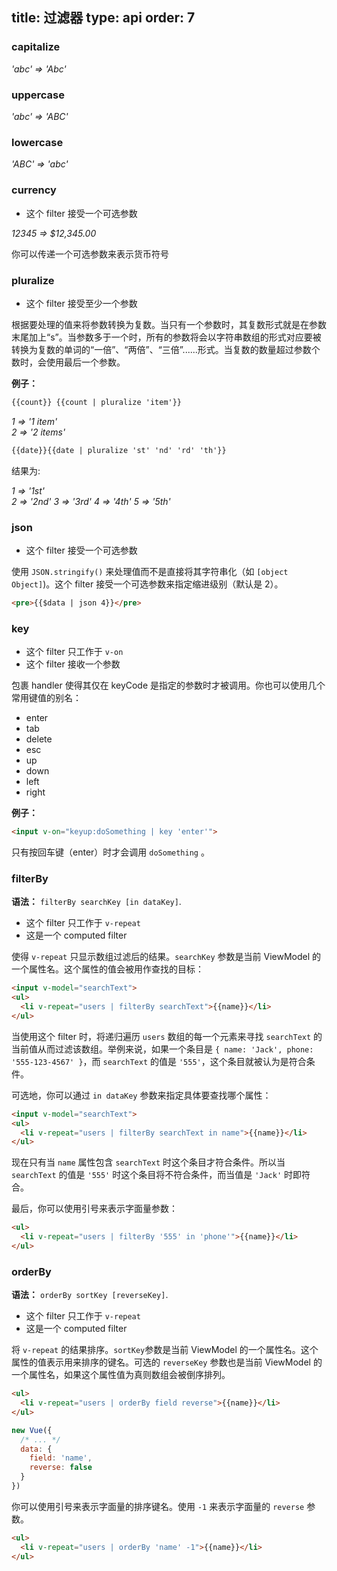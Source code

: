 title: 过滤器
type: api
order: 7
---

### capitalize

*'abc' => 'Abc'*

### uppercase

*'abc' => 'ABC'*

### lowercase

*'ABC' => 'abc'*

### currency

- 这个 filter 接受一个可选参数

*12345 => $12,345.00*

你可以传递一个可选参数来表示货币符号

### pluralize

- 这个 filter 接受至少一个参数

根据要处理的值来将参数转换为复数。当只有一个参数时，其复数形式就是在参数末尾加上“s”。当参数多于一个时，所有的参数将会以字符串数组的形式对应要被转换为复数的单词的“一倍”、“两倍”、“三倍”......形式。当复数的数量超过参数个数时，会使用最后一个参数。

**例子：**

``` html
{{count}} {{count | pluralize 'item'}}
```

*1 => '1 item'*  
*2 => '2 items'*

``` html
{{date}}{{date | pluralize 'st' 'nd' 'rd' 'th'}}
```

结果为:

*1 => '1st'*  
*2 => '2nd'*
*3 => '3rd'*
*4 => '4th'*
*5 => '5th'*

### json

- 这个 filter 接受一个可选参数

使用 `JSON.stringify()` 来处理值而不是直接将其字符串化（如 `[object Object]`)。这个 filter 接受一个可选参数来指定缩进级别（默认是 2）。

``` html
<pre>{{$data | json 4}}</pre>
```

### key

- 这个 filter 只工作于 `v-on`
- 这个 filter 接收一个参数

包裹 handler 使得其仅在 keyCode 是指定的参数时才被调用。你也可以使用几个常用键值的别名：

- enter
- tab
- delete
- esc
- up
- down
- left
- right

**例子：**

``` html
<input v-on="keyup:doSomething | key 'enter'">
```

只有按回车键（enter）时才会调用 `doSomething` 。

### filterBy

**语法：** `filterBy searchKey [in dataKey]`.

- 这个 filter 只工作于 `v-repeat`
- 这是一个 computed filter

使得 `v-repeat` 只显示数组过滤后的结果。`searchKey` 参数是当前 ViewModel 的一个属性名。这个属性的值会被用作查找的目标：

``` html
<input v-model="searchText">
<ul>
  <li v-repeat="users | filterBy searchText">{{name}}</li>
</ul>
```

当使用这个 filter 时，将递归遍历 `users` 数组的每一个元素来寻找 `searchText` 的当前值从而过滤该数组。举例来说，如果一个条目是 `{ name: 'Jack', phone: '555-123-4567' }`，而 `searchText` 的值是 `'555'`，这个条目就被认为是符合条件。

可选地，你可以通过 `in dataKey` 参数来指定具体要查找哪个属性：

``` html
<input v-model="searchText">
<ul>
  <li v-repeat="users | filterBy searchText in name">{{name}}</li>
</ul>
```

现在只有当 `name` 属性包含 `searchText` 时这个条目才符合条件。所以当 `searchText` 的值是 `'555'` 时这个条目将不符合条件，而当值是 `'Jack'` 时即符合。

最后，你可以使用引号来表示字面量参数：

``` html
<ul>
  <li v-repeat="users | filterBy '555' in 'phone'">{{name}}</li>
</ul>
```

### orderBy

**语法：** `orderBy sortKey [reverseKey]`.

- 这个 filter 只工作于 `v-repeat`
- 这是一个 computed filter

将 `v-repeat` 的结果排序。`sortKey`参数是当前 ViewModel 的一个属性名。这个属性的值表示用来排序的键名。可选的 `reverseKey` 参数也是当前 ViewModel 的一个属性名，如果这个属性值为真则数组会被倒序排列。

``` html
<ul>
  <li v-repeat="users | orderBy field reverse">{{name}}</li>
</ul>
```

``` js
new Vue({
  /* ... */
  data: {
    field: 'name',
    reverse: false
  }
})
```

你可以使用引号来表示字面量的排序键名。使用 `-1` 来表示字面量的 `reverse` 参数。

``` html
<ul>
  <li v-repeat="users | orderBy 'name' -1">{{name}}</li>
</ul>
```
